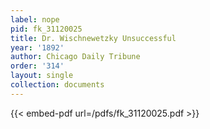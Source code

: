 ```yaml
---
label: nope
pid: fk_31120025
title: Dr. Wischnewetzky Unsuccessful
year: '1892'
author: Chicago Daily Tribune
order: '314'
layout: single
collection: documents
---
```



{{< embed-pdf url=/pdfs/fk_31120025.pdf >}}